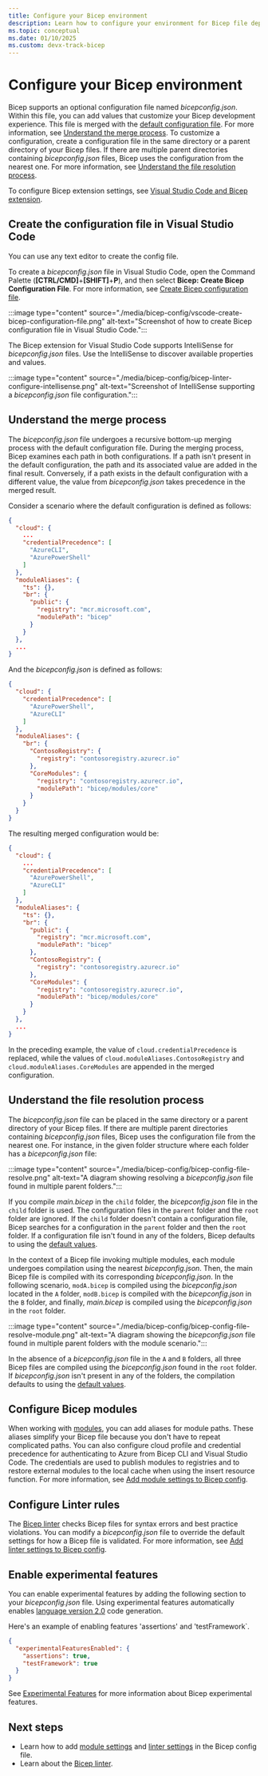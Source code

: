 ```yaml
---
title: Configure your Bicep environment
description: Learn how to configure your environment for Bicep file deployments.
ms.topic: conceptual
ms.date: 01/10/2025
ms.custom: devx-track-bicep
---
```


# Configure your Bicep environment

Bicep supports an optional configuration file named _bicepconfig.json_. Within this file, you can add values that customize your Bicep development experience. This file is merged with the [default configuration file](https://github.com/Azure/bicep/blob/main/src/Bicep.Core/Configuration/bicepconfig.json). For more information, see [Understand the merge process](#understand-the-merge-process). To customize a configuration, create a configuration file in the same directory or a parent directory of your Bicep files. If there are multiple parent directories containing _bicepconfig.json_ files, Bicep uses the configuration from the nearest one. For more information, see [Understand the file resolution process](#understand-the-file-resolution-process).

To configure Bicep extension settings, see [Visual Studio Code and Bicep extension](./install.md#visual-studio-code-and-bicep-extension).

## Create the configuration file in Visual Studio Code

You can use any text editor to create the config file.

To create a _bicepconfig.json_ file in Visual Studio Code, open the Command Palette (**[CTRL/CMD]**+**[SHIFT]**+**P**), and then select **Bicep: Create Bicep Configuration File**. For more information, see [Create Bicep configuration file](./visual-studio-code.md#create-bicep-configuration-file-command).

:::image type="content" source="./media/bicep-config/vscode-create-bicep-configuration-file.png" alt-text="Screenshot of how to create Bicep configuration file in Visual Studio Code.":::

The Bicep extension for Visual Studio Code supports IntelliSense for _bicepconfig.json_ files. Use the IntelliSense to discover available properties and values.

:::image type="content" source="./media/bicep-config/bicep-linter-configure-intellisense.png" alt-text="Screenshot of IntelliSense supporting a _bicepconfig.json_ file configuration.":::

## Understand the merge process

The _bicepconfig.json_ file undergoes a recursive bottom-up merging process with the default configuration file. During the merging process, Bicep examines each path in both configurations. If a path isn't present in the default configuration, the path and its associated value are added in the final result. Conversely, if a path exists in the default configuration with a different value, the value from _bicepconfig.json_ takes precedence in the merged result.

Consider a scenario where the default configuration is defined as follows:

```json
{
  "cloud": {
    ...
    "credentialPrecedence": [
      "AzureCLI",
      "AzurePowerShell"
    ]
  },
  "moduleAliases": {
    "ts": {},
    "br": {
      "public": {
        "registry": "mcr.microsoft.com",
        "modulePath": "bicep"
      }
    }
  },
  ...
}
```

And the _bicepconfig.json_ is defined as follows:

```json
{
  "cloud": {
    "credentialPrecedence": [
      "AzurePowerShell",
      "AzureCLI"
    ]
  },
  "moduleAliases": {
    "br": {
      "ContosoRegistry": {
        "registry": "contosoregistry.azurecr.io"
      },
      "CoreModules": {
        "registry": "contosoregistry.azurecr.io",
        "modulePath": "bicep/modules/core"
      }
    }
  }
}
```

The resulting merged configuration would be:

```json
{
  "cloud": {
    ...
    "credentialPrecedence": [
      "AzurePowerShell",
      "AzureCLI"
    ]
  },
  "moduleAliases": {
    "ts": {},
    "br": {
      "public": {
        "registry": "mcr.microsoft.com",
        "modulePath": "bicep"
      },
      "ContosoRegistry": {
        "registry": "contosoregistry.azurecr.io"
      },
      "CoreModules": {
        "registry": "contosoregistry.azurecr.io",
        "modulePath": "bicep/modules/core"
      }
    }
  },
  ...
}
```

In the preceding example, the value of `cloud.credentialPrecedence` is replaced, while the values of `cloud.moduleAliases.ContosoRegistry` and `cloud.moduleAliases.CoreModules` are appended in the merged configuration.

## Understand the file resolution process

The _bicepconfig.json_ file can be placed in the same directory or a parent directory of your Bicep files. If there are multiple parent directories containing _bicepconfig.json_ files, Bicep uses the configuration file from the nearest one. For instance, in the given folder structure where each folder has a _bicepconfig.json_ file:

:::image type="content" source="./media/bicep-config/bicep-config-file-resolve.png" alt-text="A diagram showing resolving a _bicepconfig.json_ file found in multiple parent folders.":::

If you compile _main.bicep_ in the `child` folder, the _bicepconfig.json_ file in the `child` folder is used. The configuration files in the `parent` folder and the `root` folder are ignored. If the `child` folder doesn't contain a configuration file, Bicep searches for a configuration in the `parent` folder and then the `root` folder. If a configuration file isn't found in any of the folders, Bicep defaults to using the [default values](https://github.com/Azure/bicep/blob/main/src/Bicep.Core/Configuration/bicepconfig.json).

In the context of a Bicep file invoking multiple modules, each module undergoes compilation using the nearest _bicepconfig.json_. Then, the main Bicep file is compiled with its corresponding _bicepconfig.json_. In the following scenario, `modA.bicep` is compiled using the _bicepconfig.json_ located in the `A` folder, `modB.bicep` is compiled with the _bicepconfig.json_ in the `B` folder, and finally, _main.bicep_ is compiled using the _bicepconfig.json_ in the `root` folder.

:::image type="content" source="./media/bicep-config/bicep-config-file-resolve-module.png" alt-text="A diagram showing the _bicepconfig.json_ file found in multiple parent folders with the module scenario.":::

In the absence of a _bicepconfig.json_ file in the `A` and `B` folders, all three Bicep files are compiled using the _bicepconfig.json_ found in the `root` folder. If _bicepconfig.json_ isn't present in any of the folders, the compilation defaults to using the [default values](https://github.com/Azure/bicep/blob/main/src/Bicep.Core/Configuration/bicepconfig.json).

## Configure Bicep modules

When working with [modules](modules.md), you can add aliases for module paths. These aliases simplify your Bicep file because you don't have to repeat complicated paths. You can also configure cloud profile and  credential precedence for authenticating to Azure from Bicep CLI and Visual Studio Code. The credentials are used to publish modules to registries and to restore external modules to the local cache when using the insert resource function. For more information, see [Add module settings to Bicep config](bicep-config-modules.md).

## Configure Linter rules

The [Bicep linter](linter.md) checks Bicep files for syntax errors and best practice violations. You can modify a _bicepconfig.json_ file to override the default settings for how a Bicep file is validated. For more information, see [Add linter settings to Bicep config](bicep-config-linter.md).

## Enable experimental features

You can enable experimental features by adding the following section to your _bicepconfig.json_ file. Using experimental features automatically enables [language version 2.0](../templates/syntax.md#languageversion-20) code generation.

Here's an example of enabling features 'assertions' and 'testFramework`. 

```json
{
  "experimentalFeaturesEnabled": {
    "assertions": true,
    "testFramework": true
  }
}
```

See [Experimental Features](https://aka.ms/bicep/experimental-features) for more information about Bicep experimental features.

## Next steps

- Learn how to add [module settings](bicep-config-modules.md) and [linter settings](bicep-config-linter.md) in the Bicep config file.
- Learn about the [Bicep linter](linter.md).
